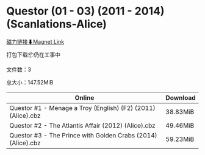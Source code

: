 # Questor (01 - 03) (2011 - 2014) (Scanlations-Alice)

[磁力链接⬇Magnet Link](magnet:?xt=urn:btih:ced82ac543ab79b6e9231f791b9bcee4d17ad501&dn=Questor%20%2801%20-%2003%29%20%282011%20-%202014%29%20%28Scanlations-Alice%29)

打包下载📦仍在工事中

文件数：3

总大小：147.52MiB

Online | Download
--- | ---
Questor #1 - Menage a Troy (English) (F2) (2011) (Alice).cbz | 38.83MiB
Questor #2 - The Atlantis Affair (2012) (Alice).cbz | 49.46MiB
Questor #3 - The Prince with Golden Crabs (2014) (Alice).cbz | 59.23MiB